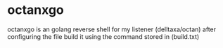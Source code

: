 # octanxgo

octanxgo is an golang reverse shell for my listener (delltaxa/octan)
after configuring the file build it using the command stored in (build.txt)
